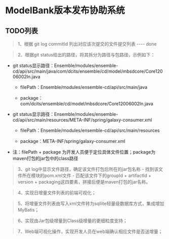 # ModelBank版本发布协助系统

## TODO列表

> 1、根据 git log commitId 列出对应该次提交的文件提交列表 ---- done

> 2、根据git status给出的路径，将其拆分为路径与包路径，示例如下：

* git status显示路径：Ensemble/modules/ensemble-cd/api/src/main/java/com/dcits/ensemble/cd/model/mbsdcore/Core12006002In.java

  * filePath：Ensemble/modules/ensemble-cd/api/src/main/java

  * package：com/dcits/ensemble/cd/model/mbsdcore/Core12006002In.java

* git status显示路径：Ensemble/modules/ensemble-cd/api/src/main/resources/META-INF/spring/galaxy-consumer.xml

  * filePath：Ensemble/modules/ensemble-cd/api/src/main/resources

  * package：META-INF/spring/galaxy-consumer.xml

* 注：filePath \+ package 为开发人员便于定位具体文件位置；package为maven打包的jar包中的class路径

> 3、git log中显示文件路径，确定该文件打包后所在的jar包名称
> \- 找到该文件所在模块的pom.xml文件
> \- 匹配该文件下的groupId \+ artifactId \+ version \+ packaging这四要素，拼接后便是maven打包的jar名称。

> 4、实现日增量文件列表的前端可视化；

> 5、将增量文件列表由写入xml文件转为sqllite轻量级数据库方式，集成增加MyBatis；

> 6、实现由Jar包级增量到Class级增量的更细粒度支持；

> 7、Web端可视化操作，实现开发人员在web端确认相应文件是否送增量；